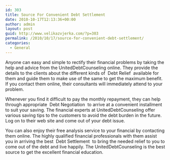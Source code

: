 ```yaml
---
id: 303
title: Source For Convenient Debt Settlement
date: 2010-10-17T12:13:36+00:00
author: admin
layout: post
guid: http://www.velikazvjerka.com/?p=303
permalink: /2010/10/17/source-for-convenient-debt-settlement/
categories:
  - General
---
```

Anyone can easy and simple to rectify their financial problems by taking the help and advice from the UnitedDebtCounseling online. They provide the details to the clients about the different kinds of &nbsp;Debt Relief&nbsp; available for them and guide them to make use of the same to get the maximum benefit. If you contact them online, their consultants will immediately attend to your problem.

Whenever you find it difficult to pay the monthly repayment, they can help through appropriate &nbsp;Debt Negotiation&nbsp; to arrive at a convenient installment to suit your saving. The financial experts at UnitedDebtCounseling offer various saving tips to the customers to avoid the debt burden in the future. Log on to their web site and come out of your debt issue.

You can also enjoy their free analysis service to your financial by contacting them online. The highly qualified financial professionals with them assist you in arriving the best &nbsp;Debt Settlement&nbsp; to bring the needed relief to you to come out of the debt and live happily. The UnitedDebtCounseling is the best source to get the excellent financial education.
